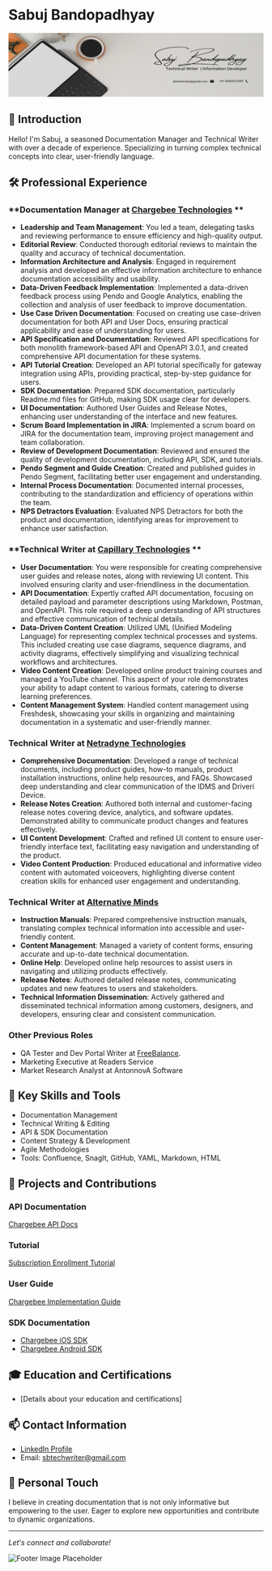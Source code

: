 # Sabuj Bandopadhyay

![Banner Image](https://github.com/sabuj000/Portfolio/blob/main/Cover%20Image.png)

## 👋 Introduction
Hello! I'm Sabuj, a seasoned Documentation Manager and Technical Writer with over a decade of experience. Specializing in turning complex technical concepts into clear, user-friendly language.

## 🛠️ Professional Experience
### **Documentation Manager at [Chargebee Technologies](https://www.chargebee.com/) **
- **Leadership and Team Management**: You led a team, delegating tasks and reviewing performance to ensure efficiency and high-quality output.
- **Editorial Review**: Conducted thorough editorial reviews to maintain the quality and accuracy of technical documentation.
- **Information Architecture and Analysis**: Engaged in requirement analysis and developed an effective information architecture to enhance documentation accessibility and usability.
- **Data-Driven Feedback Implementation**: Implemented a data-driven feedback process using Pendo and Google Analytics, enabling the collection and analysis of user feedback to improve documentation.
- **Use Case Driven Documentation**: Focused on creating use case-driven documentation for both API and User Docs, ensuring practical applicability and ease of understanding for users.
- **API Specification and Documentation**: Reviewed API specifications for both monolith framework-based API and OpenAPI 3.0.1, and created comprehensive API documentation for these systems.
- **API Tutorial Creation**: Developed an API tutorial specifically for gateway integration using APIs, providing practical, step-by-step guidance for users.
- **SDK Documentation**: Prepared SDK documentation, particularly Readme.md files for GitHub, making SDK usage clear for developers.
- **UI Documentation**: Authored User Guides and Release Notes, enhancing user understanding of the interface and new features.
- **Scrum Board Implementation in JIRA**: Implemented a scrum board on JIRA for the documentation team, improving project management and team collaboration.
- **Review of Development Documentation**: Reviewed and ensured the quality of development documentation, including API, SDK, and tutorials.
- **Pendo Segment and Guide Creation**: Created and published guides in Pendo Segment, facilitating better user engagement and understanding.
- **Internal Process Documentation**: Documented internal processes, contributing to the standardization and efficiency of operations within the team.
- **NPS Detractors Evaluation**: Evaluated NPS Detractors for both the product and documentation, identifying areas for improvement to enhance user satisfaction.

### **Technical Writer at [Capillary Technologies](https://www.capillarytech.com/) **
- **User Documentation**: You were responsible for creating comprehensive user guides and release notes, along with reviewing UI content. This involved ensuring clarity and user-friendliness in the documentation.
- **API Documentation**: Expertly crafted API documentation, focusing on detailed payload and parameter descriptions using Markdown, Postman, and OpenAPI. This role required a deep understanding of API structures and effective communication of technical details.
- **Data-Driven Content Creation**: Utilized UML (Unified Modeling Language) for representing complex technical processes and systems. This included creating use case diagrams, sequence diagrams, and activity diagrams, effectively simplifying and visualizing technical workflows and architectures.
- **Video Content Creation**: Developed online product training courses and managed a YouTube channel. This aspect of your role demonstrates your ability to adapt content to various formats, catering to diverse learning preferences.
- **Content Management System**: Handled content management using Freshdesk, showcasing your skills in organizing and maintaining documentation in a systematic and user-friendly manner.

### **Technical Writer at [Netradyne Technologies](https://www.netradyne.com/)**
- **Comprehensive Documentation**: Developed a range of technical documents, including product guides, how-to manuals, product installation instructions, online help resources, and FAQs. Showcased deep understanding and clear communication of the IDMS and Driveri Device.
- **Release Notes Creation**: Authored both internal and customer-facing release notes covering device, analytics, and software updates. Demonstrated ability to communicate product changes and features effectively.
- **UI Content Development**: Crafted and refined UI content to ensure user-friendly interface text, facilitating easy navigation and understanding of the product.
- **Video Content Production**: Produced educational and informative video content with automated voiceovers, highlighting diverse content creation skills for enhanced user engagement and understanding.
 
### Technical Writer at [Alternative Minds](https://alternativeminds.in/)

- **Instruction Manuals**: Prepared comprehensive instruction manuals, translating complex technical information into accessible and user-friendly content.
- **Content Management**: Managed a variety of content forms, ensuring accurate and up-to-date technical documentation.
- **Online Help**: Developed online help resources to assist users in navigating and utilizing products effectively.
- **Release Notes**: Authored detailed release notes, communicating updates and new features to users and stakeholders.
- **Technical Information Dissemination**: Actively gathered and disseminated technical information among customers, designers, and developers, ensuring clear and consistent communication.


### **Other Previous Roles**
- QA Tester and Dev Portal Writer at [FreeBalance](https://freebalance.com/en/).
- Marketing Executive at Readers Service
- Market Research Analyst at AntonnovA Software

## 🔧 Key Skills and Tools
- Documentation Management
- Technical Writing & Editing
- API & SDK Documentation
- Content Strategy & Development
- Agile Methodologies
- Tools: Confluence, SnagIt, GitHub, YAML, Markdown, HTML

## 🌟 Projects and Contributions
### API Documentation
[Chargebee API Docs](https://apidocs.chargebee.com/)

### Tutorial
[Subscription Enrollment Tutorial](https://www.chargebee.com/tutorials/)

### User Guide
[Chargebee Implementation Guide](https://www.chargebee.com/docs/2.0/)

### SDK Documentation
- [Chargebee iOS SDK](https://github.com/chargebee/chargebee-ios#readme)
- [Chargebee Android SDK](https://github.com/chargebee/chargebee-android#readme)

## 🎓 Education and Certifications
- [Details about your education and certifications]

## 📫 Contact Information
- [LinkedIn Profile](Your-LinkedIn-Profile-URL)
- Email: sbtechwriter@gmail.com

## 🌱 Personal Touch
I believe in creating documentation that is not only informative but empowering to the user. Eager to explore new opportunities and contribute to dynamic organizations.

---

*Let's connect and collaborate!*

![Footer Image Placeholder](URL-to-footer-image)
